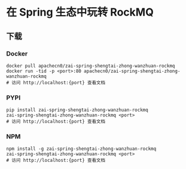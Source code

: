 # 在 Spring 生态中玩转 RockMQ

## 下载

### Docker

```
docker pull apachecn0/zai-spring-shengtai-zhong-wanzhuan-rockmq
docker run -tid -p <port>:80 apachecn0/zai-spring-shengtai-zhong-wanzhuan-rockmq
# 访问 http://localhost:{port} 查看文档
```

### PYPI

```
pip install zai-spring-shengtai-zhong-wanzhuan-rockmq
zai-spring-shengtai-zhong-wanzhuan-rockmq <port>
# 访问 http://localhost:{port} 查看文档
```

### NPM

```
npm install -g zai-spring-shengtai-zhong-wanzhuan-rockmq
zai-spring-shengtai-zhong-wanzhuan-rockmq <port>
# 访问 http://localhost:{port} 查看文档
```